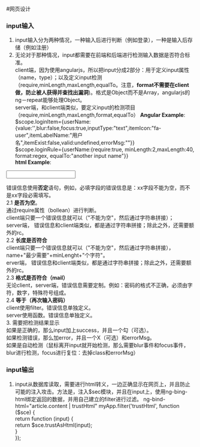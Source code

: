 #网页设计
### input输入
1. input输入分为两种情况，一种输入后进行判断（例如登录），一种是输入后存储（例如注册）
2. 无论对于那种情况，input都需要在前端和后端进行检测输入数据是否符合标准。  
client端，因为使用angularjs，所以把input分成2部分：用于定义input属性（name，type）；以及定义input检测（require,minLength,maxLength,equalTo。注意，**format不需要在client做，防止被人获得并查找出漏洞**)。格式是Object而不是Array，angularjs的ng－repeat能够处理Object。   
server端，和client端类似，要定义input的检测项目（require,minLength,maxLength,format,equalTo）
**Angular Example**:  
$scope.loginItem={userName:{value:'',blur:false,focus:true,inputType:"text",itemIcon:"fa-user",itemLabelName:"用户名",itemExist:false,valid:undefined,errorMsg:""}}  
$scope.loginRule={userName:{require:true, minLength:2,maxLength:40, format:regex, equalTo:"another input name"}}  
**html Example**:  
<form class="form-horizontal   col-lg-12"  >
  <div class="text-danger text-center" ng-show="false===login.wholeMsg.valid" ng-bind="login.wholeMsg.msg"></div>
    <div class="form-group "  ng-repeat="(loginItemKey,loginItemValue) in loginItems">
      <div class="col-lg-11 col-md-11 col-sm-11  " >
        <label for="{{loginItemKey}}" class=" col-lg-3 col-md-3 col-sm-4  control-label text-right text-info" ng-bind="loginItemValue.itemLabelName"></label>
        <div class="col-lg-9 col-md-9 col-sm-8 has-feedback " ng-class="{'has-success':true===loginItemValue.valid,'has-error':false===loginItemValue.valid}">
          <div class="input-group ">
          <!--<div class="input-group">-->
            <span class="input-group-addon"><span class="fa {{loginItemValue.itemIcon}}"></span></span>
            <input class="form-control " type="{{loginItemValue.itemType}}" name="{{loginItemKey}}"  ng-model="item.value"  ng-focus=inputBlurFocus(login.items[$index],false,true) ng-blur=inputBlurFocus(login.items[$index],true,false)>
          </div>
          <span class="glyphicon glyphicon-ok form-control-feedback"  ng-show="true===item.valid"></span>
          <span class= "glyphicon glyphicon-remove form-control-feedback"  ng-show="false===item.valid" ></span>
          <!--glyphicon glyphicon-ok-->
          <!--to show server verified result-->
          <div class="text-danger" ng-show="false===item.valid" ng-bind="item.msg"></div>
        </div>
      </div>
    </div>
  </form>
                          
  错误信息使用**否定**语句，例如，必填字段的错误信息是：xx字段不能为空，而不是xx字段必需填写。                          
  2.1 **是否为空**。    
  通过require属性（bollean）进行判断。    
  client端只要一个错误信息就可以（"不能为空"，然后通过字符串拼接）；    
  server端， 错误信息和client端类似，都是通过字符串拼接；除此之外，还需要额外的rc。   
  2.2 **长度是否符合**    
  client端只要一个错误信息就可以（"不能为空"，然后通过字符串拼接）， name+"最少需要"+minLenght+"个字符"。    
  erver端， 错误信息和client端类似，都是通过字符串拼接；除此之外，还需要额外的rc。  
  2.3 **格式是否符合（mail）**    
  无论client，server端，错误信息需要定制。例如：密码的格式不正确，必须由字符，数字，特殊符号组成。  
  2.4 **等于（再次输入密码）**  
  client使用filter。错误信息单独定义。  
  server使用函数。错误信息单独定义。  
3. 需要把检测结果显示  
  如果是正确的，那么input加上success，并且一个勾（可选）。  
  如果检测错误，那么加error，并且一个X（可选）和errorMsg。  
  如果是自动检测（鼠标离开input就开始检测，那么需要blur事件和focus事件，blur进行检测，focus进行复位：去掉class和errorMsg）  
  
### input输出
1. input从数据库读取，需要进行html转义，一边正确显示在网页上，并且防止可能的注入攻击。方法是，注入$sec模块，并且在input上，使用ng-bing-html绑定返回的数据，并用自己建立的filter进行过滤。  
ng-bind-html="article.content | trustHtml"  
myApp.filter('trustHtml', function ($sce) {  
        return function (input) {  
            return $sce.trustAsHtml(input);  
        }  
    });  

